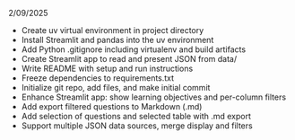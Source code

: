 2/09/2025

- Create uv virtual environment in project directory
- Install Streamlit and pandas into the uv environment
- Add Python .gitignore including virtualenv and build artifacts
- Create Streamlit app to read and present JSON from data/
- Write README with setup and run instructions
- Freeze dependencies to requirements.txt
- Initialize git repo, add files, and make initial commit
- Enhance Streamlit app: show learning objectives and per-column filters
- Add export filtered questions to Markdown (.md)
- Add selection of questions and selected table with .md export
- Support multiple JSON data sources, merge display and filters

